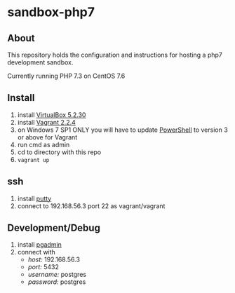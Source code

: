 # sandbox-php7

## About

This repository holds the configuration and instructions for hosting a php7 development sandbox.

Currently running PHP 7.3 on CentOS 7.6

## Install

1. install [VirtualBox 5.2.30](https://www.virtualbox.org/)
2. install [Vagrant 2.2.4](https://www.vagrantup.com/)
3. on Windows 7 SP1 ONLY you will have to update [PowerShell](https://docs.microsoft.com/en-us/powershell/scripting/setup/installing-windows-powershell?view=powershell-6) to version 3 or above for Vagrant
4. run cmd as admin
5. cd to directory with this repo
6. `vagrant up`

## ssh

1. install [putty](https://www.putty.org/)
2. connect to 192.168.56.3 port 22 as vagrant/vagrant

## Development/Debug

1. install [pgadmin](https://www.pgadmin.org/)
2. connect with
	- *host:* 192.168.56.3
	- *port:* 5432
	- *username:* postgres
	- *password:* postgres
